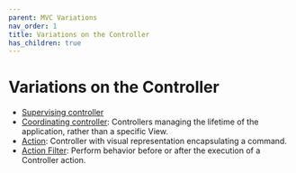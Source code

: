 ```yaml
---
parent: MVC Variations
nav_order: 1
title: Variations on the Controller
has_children: true
---
```

# Variations on the Controller

* [Supervising controller](39_supervising_controller.md)
* [Coordinating controller](coordinating_controller.md): Controllers managing the lifetime of the application, rather than a specific View.
* [Action](action.md): Controller with visual representation encapsulating a command.
* [Action Filter](action_filter.md): Perform behavior before or after the execution of a Controller action.
